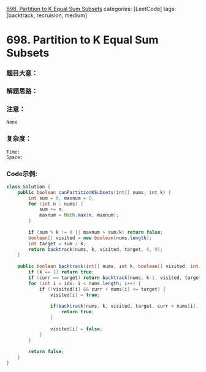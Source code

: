 [698. Partition to K Equal Sum Subsets](https://leetcode.com/problems/partition-to-k-equal-sum-subsets/)
categories: [LeetCode]
tags: [backtrack, recruision, medium] 
# 698. Partition to K Equal Sum Subsets

### 题目大意：
    
### 解题思路：

### 注意：
    None
### 复杂度：
    Time:
    Space: 
### Code示例:
```Java
class Solution {
    public boolean canPartitionKSubsets(int[] nums, int k) {
        int sum = 0, maxnum = 0;
        for (int n : nums) {
            sum += n;
            maxnum = Math.max(n, maxnum);
        }
        
        if (sum % k != 0 || maxnum > sum/k) return false;
        boolean[] visited = new boolean[nums.length];
        int target = sum / k;
        return backtrack(nums, k, visited, target, 0, 0);
    }
    
    public boolean backtrack(int[] nums, int k, boolean[] visited, int target, int curr, int idx) {
        if (k == 1) return true;
        if (curr == target) return backtrack(nums, k-1, visited, target, 0, 0);
        for (int i = idx; i < nums.length; i++) {
            if (!visited[i] && curr + nums[i] <= target) {
                visited[i] = true;
                
                if(backtrack(nums, k, visited, target, curr + nums[i], i+1)) {
                    return true;
                }
                
                visited[i] = false;
            }
        }
        
        return false;
    }
}
```

